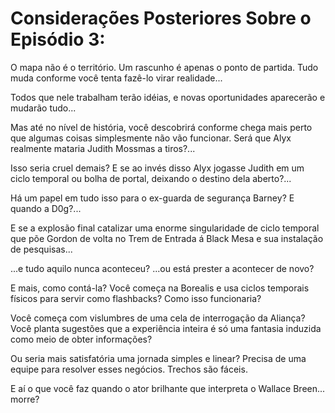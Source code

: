 # Considerações Posteriores Sobre o Episódio 3:
O mapa não é o território. Um rascunho é apenas o ponto de partida. Tudo muda conforme você tenta fazê-lo virar realidade...

Todos que nele trabalham terão idéias, e novas oportunidades aparecerão e mudarão tudo...

Mas até no nível de história, você descobrirá conforme chega mais perto que algumas coisas simplesmente não vão funcionar. Será que Alyx realmente mataria Judith Mossmas a tiros?...

Isso seria cruel demais? E se ao invés disso Alyx jogasse Judith em um ciclo temporal ou bolha de portal, deixando o destino dela aberto?...

Há um papel em tudo isso para o ex-guarda de segurança Barney? E quando a D0g?...

E se a explosão final catalizar uma enorme singularidade de ciclo temporal que põe Gordon de volta no Trem de Entrada á Black Mesa e sua instalação de pesquisas...

...e tudo aquilo nunca aconteceu? ...ou está prester a acontecer de novo?

E mais, como contá-la? Você começa na Borealis e usa ciclos temporais físicos para servir como flashbacks? Como isso funcionaria?

Você começa com vislumbres de uma cela de interrogação da Aliança? Você planta sugestões que a experiência inteira é só uma fantasia induzida como meio de obter informações?

Ou seria mais satisfatória uma jornada simples e linear? Precisa de uma equipe para resolver esses negócios. Trechos são fáceis.

E aí o que você faz quando o ator brilhante que interpreta o Wallace Breen... morre?
